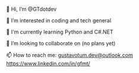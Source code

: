 👋 Hi, I’m @GTdotdev

👀 I’m interested in coding and tech general

🌱 I'm currently learning Python and C#.NET

💞️ I’m looking to collaborate on (no plans yet)

📫 How to reach me: 
gustavotum.dev@outlook.com
https://www.linkedin.com/in/gfmt/


<!---
GTdotdev/GTdotdev is a ✨ special ✨ repository because its `README.md` (this file) appears on your GitHub profile.
You can click the Preview link to take a look at your changes.
--->
